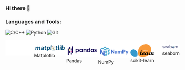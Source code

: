 ### Hi there 👋

<!--
**Arnavsmayan/Arnavsmayan** is a ✨ _special_ ✨ repository because its `README.md` (this file) appears on your GitHub profile.

Here are some ideas to get you started:

- 🔭 I’m currently working on ...
- 🌱 I’m currently learning ...
- 👯 I’m looking to collaborate on ...
- 🤔 I’m looking for help with ...
- 💬 Ask me about ...
- 📫 How to reach me: ...
- 😄 Pronouns: ...
- ⚡ Fun fact: ...
-->

<h3 align="left">Languages and Tools:</h3>

![C/C++](https://img.shields.io/badge/C/C++-F05032?style=for-the-badge&logo=C&logoColor=black&color=F0DB4F&textColor=white)
![Python](https://img.shields.io/badge/Python-F05032?style=for-the-badge&logo=python&logoColor=white&color=blue)
![Git](https://img.shields.io/badge/Git-F05032?style=for-the-badge&logo=git&logoColor=white)

<div style="position: relative;">
  <img src="images/white.png" alt="White Background" height="50" width="500">
  <figure style="position: absolute; top: 0; left: 50px;">
    <img src="images/matplotlib.svg" alt="Matplotlib" width="100">
    <figcaption>Matplotlib</figcaption>
  </figure>
  <figure style="position: absolute; top: 0; left: 150px;">
    <img src="images/Pandas_logo.png" alt="Pandas" width="100">
    <figcaption>Pandas</figcaption>
  </figure>
  <figure style="position: absolute; top: 0; left: 250px;">
    <img src="images/numpy.png" alt="NumPy" width="100">
    <figcaption>NumPy</figcaption>
  </figure>
  <figure style="position: absolute; top: 0; left: 350px;">
    <img src="images/scikit learn.png" alt="scikit-learn" width="100">
    <figcaption>scikit-learn</figcaption>
  </figure>
  <figure style="position: absolute; top: 0; left: 450px;">
    <img src="images/seaborn.png" alt="seaborn" width="100">
    <figcaption>seaborn</figcaption>
  </figure>
</div>

